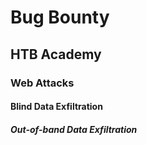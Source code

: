 # Bug Bounty
## HTB Academy
### Web Attacks
#### Blind Data Exfiltration
##### Out-of-band Data Exfiltration
